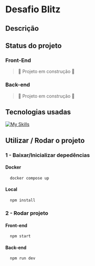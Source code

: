 # Desafio Blitz

## Descrição 

## Status do projeto
### Front-End
  > :construction: Projeto em construção :construction:
### Back-end
  > :construction: Projeto em construção :construction:

## Tecnologias usadas
[![My Skills](https://skills.thijs.gg/icons?i=docker,js,nodejs,mysql,react&theme=dark)](https://skills.thijs.gg)

## Utilizar / Rodar o projeto

### 1 - Baixar/Inicializar depedências
  #### Docker
  ```
    docker compose up
  ```

  #### Local
  ```
    npm install
  ```

### 2 - Rodar projeto
  #### Front-end
  ```
    npm start
  ```
  #### Back-end
  ```
    npm run dev
  ```